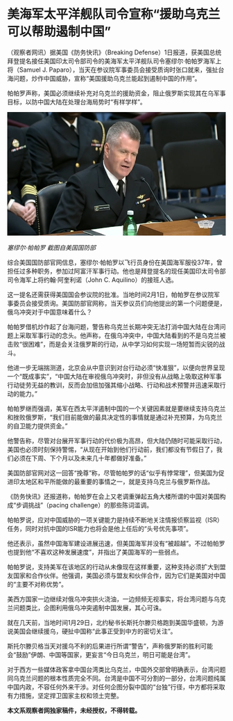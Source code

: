 # 美海军太平洋舰队司令宣称“援助乌克兰可以帮助遏制中国”

（观察者网讯）据美国《防务快讯》（Breaking
Defense）1日报道，获美国总统拜登提名接任美国印太司令部司令的美海军太平洋舰队司令塞缪尔·帕帕罗海军上将（Samuel J.
Paparo），当天在参议院军事委员会接受质询时张口就来，强扯台海问题，炒作中国威胁，宣称“美国援助乌克兰能起到遏制中国的作用”。

帕帕罗声称，美国必须继续补充对乌克兰的援助资金，阻止俄罗斯实现其在乌军事目标，以防中国大陆在处理台海局势时“有样学样”。

![c98ad415c6edd01f878c45a057532364.jpg](https://raw.githubusercontent.com/qqhsx/qqnews_image/main/2024/02/02/美海军太平洋舰队司令宣称“援助乌克兰可以帮助遏制中国”/c98ad415c6edd01f878c45a057532364.jpg)

 _塞缪尔·帕帕罗 截图自美国国防部_

综合美国国防部官网信息，塞缪尔·帕帕罗以飞行员身份在美国海军服役37年，曾担任过多种职务，参加过阿富汗军事行动。他也是拜登提名的现任美国印太司令部司令海军上将约翰·阿奎利诺（John
C. Aquilino）的接班人选。

这一提名还需获得美国国会参议院的批准。当地时间2月1日，帕帕罗在参议院军事委员会接受质询。美国防部官网称，当天参议员们向他提出的第一个问题便是，俄乌冲突对于中国意味着什么？

帕帕罗借机炒作起了台海问题，警告称乌克兰长期冲突无法打消中国大陆在台湾问题上采取军事行动的念头。他声称，在俄乌冲突中，中国大陆看到的不是乌克兰被击败“很困难”，而是会关注俄罗斯的行动，从中学习如何实现一场短暂而尖锐的战斗。

他进一步无端揣测道，北京会从中意识到对台行动必须“快准狠”，以便向世界呈现一个“既成事实”，“中国大陆在审视俄乌冲突时，非但没有从战略上吸取这种军事行动徒劳无益的教训，反而会加倍加强其缩小战略、行动和战术预警并迅速采取行动的能力。”

帕帕罗继而强调，美军在西太平洋遏制中国的一个关键因素就是要继续支持乌克兰和挫败俄罗斯，“我们目前能做的最具决定性的事情就是通过补充预算，为乌克兰的自卫能力提供资金。”

他警告称，尽管对台展开军事行动的代价极为高昂，但大陆仍随时可能采取行动，美国也必须时刻保持警惕，“从现在开始到他们行动前，我们都没有节假日了，我们必须在下周、下个月以及未来几十年都做好准备。”

美国防部官网对这一回答“挽尊”称，尽管帕帕罗的话“似乎有悖常理”，但美国为促进印太地区和平所能做的最重要的事情之一，就是支持乌克兰与俄罗斯作战。

《防务快讯》还报道称，帕帕罗在会上又老调重弹起五角大楼所谓的中国对美国构成“步调挑战”（pacing challenge）的那些陈词滥调。

帕帕罗说，应对中国威胁的一项关键能力是持续不断地关注情报侦察监视（ISR）任务，同时对抗中国的ISR能力也将会是他上任后的“头号优先事项”。

他还表示，虽然中国海军建设进展迅速，但美国海军并没有“被超越”。不过帕帕罗也提到他“不喜欢这种发展速度”，并指出了美国海军的一些弱点。

帕帕罗说，支持美军在该地区的行动从未像现在这样重要，这种支持必须扩大到盟友国家和合作伙伴。他强调，美国必须与盟友和伙伴合作，因为它们是美国对中国的“主要不对称优势”。

美西方国家一边继续对俄乌冲突拱火浇油，一边频频无视事实，将台湾问题与乌克兰问题类比，企图利用俄乌冲突遏制中国发展，其心可诛。

就在几天前，当地时间1月29日，北约秘书长斯托尔滕贝格跑到美国华盛顿，为游说美国会继续援乌，硬扯中国称“此事正受到中方的密切关注”。

斯托尔滕贝格当天对援乌不利的后果进行所谓“警告”，声称俄罗斯的胜利可能会“鼓励”伊朗、中国等国家，更妄言“今日乌克兰，明日可能是台湾”。

对于西方一些媒体政客拿中国台湾类比乌克兰，中国外交部曾明确表示，台湾问题同乌克兰问题的根本性质完全不同。台湾是中国不可分割的一部分，台湾问题纯属中国内政，不容任何外来干涉。对任何企图分裂中国的“台独”行径，中方都将采取有力措施，坚定捍卫国家主权和领土完整。

**本文系观察者网独家稿件，未经授权，不得转载。**

